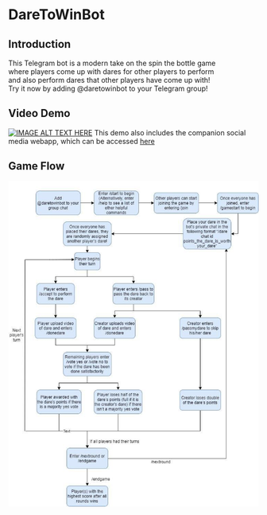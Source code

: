 # DareToWinBot

## Introduction
This Telegram bot is a modern take on the spin the bottle game<br>
where players come up with dares for other players to perform<br>
and also perform dares that other players have come up with!<br>
Try it now by adding @daretowinbot to your Telegram group!

## Video Demo
<a href="http://www.youtube.com/watch?feature=player_embedded&v=mr-PCr-bi8Q
" target="_blank"><img src="http://img.youtube.com/vi/mr-PCr-bi8Q/0.jpg" 
alt="IMAGE ALT TEXT HERE" width="480" height="360" border="0" /></a>
This demo also includes the companion social media webapp, which can be accessed <a href='https://daretowinweb.herokuapp.com/' target='_blank'>here</a>

## Game Flow
![alt text](https://github.com/VisnuRavi/DareToWinSubmit/blob/master/daretowinbot_gameflow.jpg)
